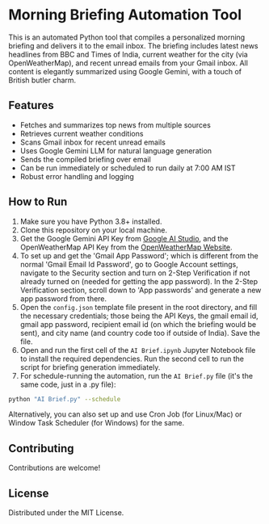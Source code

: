 # Morning Briefing Automation Tool

This is an automated Python tool that compiles a personalized morning briefing and delivers it to the email inbox. The briefing includes latest news headlines from BBC and Times of India, current weather for the city (via OpenWeatherMap), and recent unread emails from your Gmail inbox. All content is elegantly summarized using Google Gemini, with a touch of British butler charm.

## Features

- Fetches and summarizes top news from multiple sources
- Retrieves current weather conditions
- Scans Gmail inbox for recent unread emails
- Uses Google Gemini LLM for natural language generation
- Sends the compiled briefing over email
- Can be run immediately or scheduled to run daily at 7:00 AM IST
- Robust error handling and logging

## How to Run

1. Make sure you have Python 3.8+ installed.
2. Clone this repository on your local machine.
3. Get the Google Gemini API Key from [Google AI Studio](https://aistudio.google.com/app/apikey), and the OpenWeatherMap API Key from the [OpenWeatherMap Website](https://home.openweathermap.org/api_keys).
4. To set up and get the 'Gmail App Password'; which is different from the normal 'Gmail Email Id Password', go to Google Account settings, navigate to the Security section and turn on 2-Step Verification if not already turned on (needed for getting the app password). In the 2-Step Verification section, scroll down to 'App passwords' and generate a new app password from there.
5. Open the `config.json` template file present in the root directory, and fill the necessary credentials; those being the API Keys, the gmail email id, gmail app password, recipient email id (on which the briefing would be sent), and city name (and country code too if outside of India). Save the file.
6. Open and run the first cell of the `AI Brief.ipynb` Jupyter Notebook file to install the required dependencies. Run the second cell to run the script for briefing generation immediately. 
7. For schedule-running the automation, run the `AI Brief.py` file (it's the same code, just in a .py file):
  ```bash
  python "AI Brief.py" --schedule
  ```
Alternatively, you can also set up and use Cron Job (for Linux/Mac) or Window Task Scheduler (for Windows) for the same.

## Contributing

Contributions are welcome!

## License

Distributed under the MIT License. 

